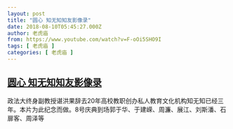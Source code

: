 ```yaml
---
layout: post
title: "圆心 知无知知友影像录"
date: 2018-08-10T05:45:27.000Z
author: 老虎庙
from: https://www.youtube.com/watch?v=F-oOi5SHO9I
tags: [ 老虎庙 ]
categories: [ 老虎庙 ]
---
```

<!--1533879927000-->
[圆心 知无知知友影像录](https://www.youtube.com/watch?v=F-oOi5SHO9I)
------

<div>
政法大终身副教授谌洪果辞去20年高校教职创办私人教育文化机构知无知已经三年。本片为此纪念而做。8号庆典到场郭于华、于建嵘、周濂、展江、刘斯潘、石扉客、周泽等
</div>
